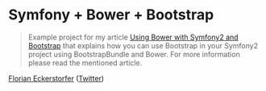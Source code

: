 Symfony + Bower + Bootstrap
===========================

> Example project for my article [Using Bower with Symfony2 and Bootstrap](https://florian.ec/articles/symfony-bower-bootstrap/) that explains how you can use Bootstrap in your Symfony2 project using BootstrapBundle and Bower. For more information please read the mentioned article.

[Florian Eckerstorfer](https://florian.ec) ([Twitter](http://twitter.com/Florian_))
